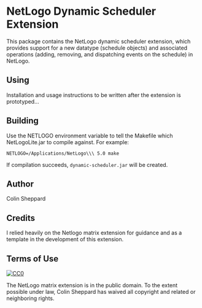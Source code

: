 # NetLogo Dynamic Scheduler Extension

This package contains the NetLogo dynamic scheduler extension, which provides support for a new datatype (schedule objects) and associated operations (adding, removing, and dispatching events on the schedule) in NetLogo. 

## Using

Installation and usage instructions to be written after the extension is prototyped...

## Building

Use the NETLOGO environment variable to tell the Makefile which NetLogoLite.jar to compile against.  For example:

    NETLOGO=/Applications/NetLogo\\\ 5.0 make

If compilation succeeds, `dynamic-scheduler.jar` will be created.

## Author

Colin Sheppard

## Credits

I relied heavily on the Netlogo matrix extension for guidance and as a template in the development of this extension.

## Terms of Use

[![CC0](http://i.creativecommons.org/p/zero/1.0/88x31.png)](http://creativecommons.org/publicdomain/zero/1.0/)

The NetLogo matrix extension is in the public domain.  To the extent possible under law, Colin Sheppard has waived all copyright and related or neighboring rights.
